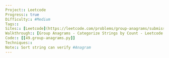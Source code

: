 ```yaml
---
Project:: Leetcode
Progress:: true
Difficulty:: #Medium 
Tags:: 
Sites:: [Leetcode](https://leetcode.com/problems/group-anagrams/submissions/1137886612/), 
Walkthrough:: [Group Anagrams - Categorize Strings by Count - Leetcode 49 - YouTube](https://www.youtube.com/watch?v=vzdNOK2oB2E)
Code:: [[49.group-anagrams.py]]
Techniques:: 
Note:: Sort string can verify #Anagram
---
```


